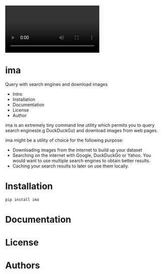 <video src = "https://github.com/tcheukueppo/tcheukueppo/raw/main/static/demo.mp4" controls></video>

ima
===

Query with search engines and download images

- Intro
- Installation
- Documentation
- License
- Author

ima is an extremely tiny command line utility which permits you to query search engines(e.g DuckDuckGo)
and download images from web pages.

ima might be a utility of choice for the following purpose:

- Downloading images from the internet to build up your dataset
- Searching on the internet with Google, DuckDuckGo or Yahoo. You would want to
  use multiple search engines to obtain better results.
- Caching your search results to later on use them locally.

# Installation

```{python}
pip install ima
```

# Documentation

# License

# Authors
